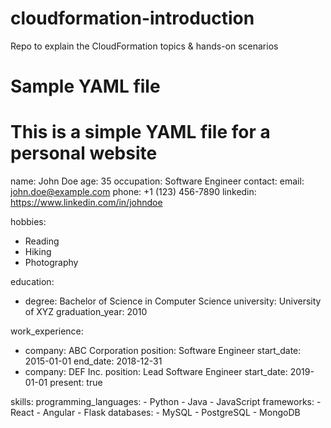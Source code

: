 # cloudformation-introduction
Repo to explain the CloudFormation topics &amp; hands-on scenarios

# Sample YAML file

# This is a simple YAML file for a personal website
name: John Doe
age: 35
occupation: Software Engineer
contact:
  email: john.doe@example.com
  phone: +1 (123) 456-7890
  linkedin: https://www.linkedin.com/in/johndoe

hobbies:
  - Reading
  - Hiking
  - Photography

education:
  - degree: Bachelor of Science in Computer Science
    university: University of XYZ
    graduation_year: 2010

work_experience:
  - company: ABC Corporation
    position: Software Engineer
    start_date: 2015-01-01
    end_date: 2018-12-31
  - company: DEF Inc.
    position: Lead Software Engineer
    start_date: 2019-01-01
    present: true

skills:
  programming_languages:
    - Python
    - Java
    - JavaScript
  frameworks:
    - React
    - Angular
    - Flask
  databases:
    - MySQL
    - PostgreSQL
    - MongoDB
